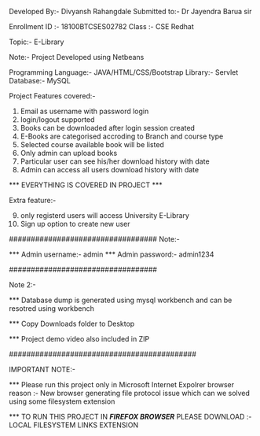 Developed By:- Divyansh Rahangdale
Submitted to:- Dr Jayendra Barua sir

Enrollment ID :- 18100BTCSES02782
Class :- CSE Redhat

Topic:- E-Library

Note:- Project Developed using Netbeans 

Programming Language:- JAVA/HTML/CSS/Bootstrap
Library:- Servlet 
Database:- MySQL


Project Features covered:-

1) Email as username with password login
2) login/logout supported
3) Books can be downloaded after login session created
4) E-Books are categorised accroding to Branch and course type
5) Selected course available book will be listed
6) Only admin can upload books 
7) Particular user can see his/her download history with date
8) Admin can access all users download history with date

*** EVERYTHING IS COVERED IN PROJECT ***

Extra feature:-

9) only registerd users will access University E-Library
10) Sign up option to create new user

##################################
Note:- 

*** Admin username:- admin
*** Admin password:- admin1234

##################################


Note 2:-

***  Database dump is generated using mysql workbench and can be resotred using workbench 

*** Copy Downloads folder to Desktop 

*** Project demo video also included in ZIP

###########################################

IMPORTANT NOTE:- 

*** Please run this project only in Microsoft Internet Expolrer browser 
reason :- New browser generating file protocol issue which can we solved using some filesystem extension

*** TO RUN THIS PROJECT IN *****FIREFOX BROWSER***** PLEASE DOWNLOAD :- LOCAL FILESYSTEM LINKS EXTENSION   

